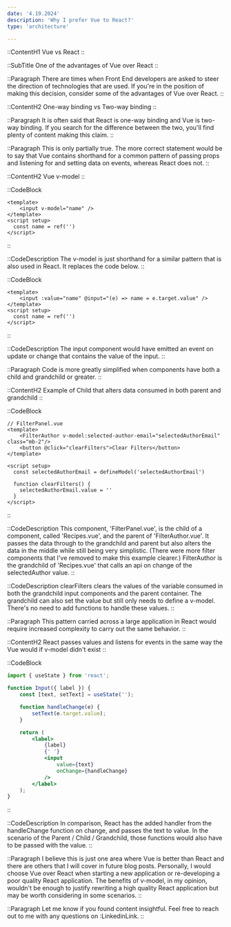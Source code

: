 ```yaml
---
date: '4.19.2024'
description: 'Why I prefer Vue to React?'
type: 'architecture'

---
```


::ContentH1
Vue vs React
::

::SubTitle
One of the advantages of Vue over React
::

::Paragraph
There are times when Front End developers are asked to steer the direction of technologies that are used.
If you're in the position of making this decision, consider some of the advantages of Vue over React.
::

::ContentH2
One-way binding vs Two-way binding
::

::Paragraph
It is often said that React is one-way binding and Vue is two-way binding.
If you search for the difference between the two, you'll find plenty of content making this claim.
::

::Paragraph
This is only partially true.
The more correct statement would be to say that Vue contains shorthand for a common pattern of passing props and listening for and setting data on events, whereas React does not.
::

::ContentH2
Vue v-model
::

::CodeBlock
```vue
<template>
    <input v-model="name" />
</template>
<script setup>
  const name = ref('')
</script>
```
::

::CodeDescription
The v-model is just shorthand for a similar pattern that is also used in React.
It replaces the code below.
::

::CodeBlock
```vue
<template>
    <input :value="name" @input="(e) => name = e.target.value" />
</template>
<script setup>
  const name = ref('')
</script>
```
::

::CodeDescription
The input component would have emitted an event on update or change that contains the value of the input.
::

::Paragraph
Code is more greatly simplified when components have both a child and grandchild or greater.
::

::ContentH2
Example of Child that alters data consumed in both parent and grandchild
::

::CodeBlock
```vue
// FilterPanel.vue
<template>
    <FilterAuthor v-model:selected-author-email="selectedAuthorEmail" class="mb-2"/>
    <button @click="clearFilters">Clear Filters</button>
</template>

<script setup>
  const selectedAuthorEmail = defineModel('selectedAuthorEmail')

  function clearFilters() {
    selectedAuthorEmail.value = ''
  }
</script>
```
::

::CodeDescription
This component, 'FilterPanel.vue', is the child of a component, called 'Recipes.vue', and the parent of 'FilterAuthor.vue'.
It passes the data through to the grandchild and parent but also alters the data in the middle while still being very simplistic. (There were more filter components that I've removed to make this example clearer.)
FilterAuthor is the grandchild of 'Recipes.vue' that calls an api on change of the selectedAuthor value.
::

::CodeDescription
clearFilters clears the values of the variable consumed in both the grandchild input components and the parent container.
The grandchild can also set the value but still only needs to define a v-model.
There's no need to add functions to handle these values.
::

::Paragraph
This pattern carried across a large application in React would require increased complexity to carry out the same behavior. 
::

::ContentH2
React passes values and listens for events in the same way the Vue would if v-model didn't exist
::

::CodeBlock
```jsx
import { useState } from 'react';

function Input({ label }) {
    const [text, setText] = useState('');

    function handleChange(e) {
        setText(e.target.value);
    }

    return (
        <label>
            {label}
            {' '}
            <input
                value={text}
                onChange={handleChange}
            />
        </label>
    );
}
```
::

::CodeDescription
In comparison, React has the added handler from the handleChange function on change, and passes the text to value.
In the scenario of the Parent / Child / Grandchild, those functions would also have to be passed with the value.
::

::Paragraph
I believe this is just one area where Vue is better than React and there are others that I will cover in future blog posts.
Personally, I would choose Vue over React when starting a new application or re-developing a poor quality React application.
The benefits of v-model, in my opinion, wouldn't be enough to justify rewriting a high quality React application but may be worth considering in some scenarios.
::

::Paragraph
Let me know if you found content insightful.  Feel free to reach out to me with any questions on :LinkedinLink.
::









